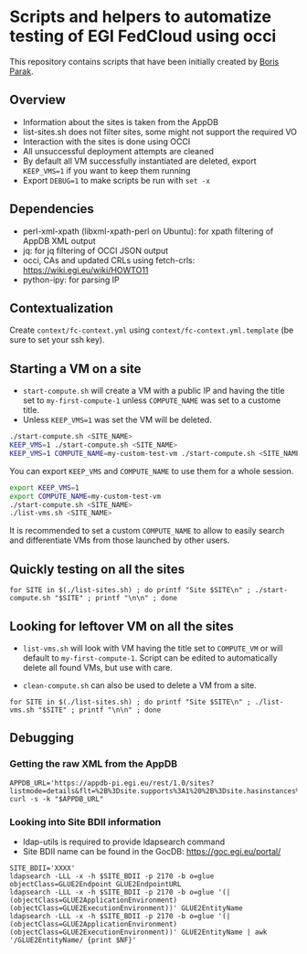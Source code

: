 # Scripts and helpers to automatize testing of EGI FedCloud using occi

This repository contains scripts that have been initially created by [Boris Parak](https://github.com/arax).

## Overview

* Information about the sites is taken from the AppDB
* list-sites.sh does not filter sites, some might not support the required VO
* Interaction with the sites is done using OCCI
* All unsuccessful deployment attempts are cleaned
* By default all VM successfully instantiated are deleted, export `KEEP_VMS=1`
  if you want to keep them running
* Export `DEBUG=1` to make scripts be run with `set -x`

## Dependencies

* perl-xml-xpath (libxml-xpath-perl on Ubuntu): for xpath filtering of AppDB XML output
* jq: for jq filtering of OCCI JSON output
* occi, CAs and updated CRLs using fetch-crls: https://wiki.egi.eu/wiki/HOWTO11 
* python-ipy: for parsing IP

## Contextualization

Create `context/fc-context.yml` using `context/fc-context.yml.template` (be sure to set your ssh key).

## Starting a VM on a site

* `start-compute.sh` will create a VM with a public IP and having the title set
  to `my-first-compute-1` unless `COMPUTE_NAME` was set to a custome title.
* Unless `KEEP_VMS=1` was set the VM will be deleted.

```sh
./start-compute.sh <SITE_NAME>
KEEP_VMS=1 ./start-compute.sh <SITE_NAME>
KEEP_VMS=1 COMPUTE_NAME=my-custom-test-vm ./start-compute.sh <SITE_NAME>
```

You can export `KEEP_VMS` and `COMPUTE_NAME` to use them for a whole session.

```sh
export KEEP_VMS=1
export COMPUTE_NAME=my-custom-test-vm
./start-compute.sh <SITE_NAME>
./list-vms.sh <SITE_NAME>
```

It is recommended to set a custom `COMPUTE_NAME` to allow to easily
search and differentiate VMs from those launched by other users.

## Quickly testing on all the sites

```
for SITE in $(./list-sites.sh) ; do printf "Site $SITE\n" ; ./start-compute.sh "$SITE" ; printf "\n\n" ; done
```

## Looking for leftover VM on all the sites

* `list-vms.sh` will look with VM having the title set to `COMPUTE_VM` or will
  default to `my-first-compute-1`.
Script can be edited to automatically delete all found VMs, but use with care.

* `clean-compute.sh` can also be used to delete a VM from a site.

```
for SITE in $(./list-sites.sh) ; do printf "Site $SITE\n" ; ./list-vms.sh "$SITE" ; printf "\n\n" ; done
```

## Debugging

### Getting the raw XML from the AppDB

```
APPDB_URL='https://appdb-pi.egi.eu/rest/1.0/sites?listmode=details&flt=%2B%3Dsite.supports%3A1%20%2B%3Dsite.hasinstances%3A1%0A'
curl -s -k "$APPDB_URL"
```

### Looking into Site BDII information

* ldap-utils is required to provide ldapsearch command
* Site BDII name can be found in the GocDB: https://goc.egi.eu/portal/

```
SITE_BDII='XXXX'
ldapsearch -LLL -x -h $SITE_BDII -p 2170 -b o=glue objectClass=GLUE2Endpoint GLUE2EndpointURL
ldapsearch -LLL -x -h $SITE_BDII -p 2170 -b o=glue '(|(objectClass=GLUE2ApplicationEnvironment)(objectClass=GLUE2ExecutionEnvironment))' GLUE2EntityName
ldapsearch -LLL -x -h $SITE_BDII -p 2170 -b o=glue '(|(objectClass=GLUE2ApplicationEnvironment)(objectClass=GLUE2ExecutionEnvironment))' GLUE2EntityName | awk '/GLUE2EntityName/ {print $NF}'
```
